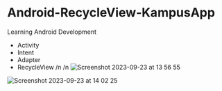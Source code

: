 # Android-RecycleView-KampusApp
Learning Android Development

- Activity
- Intent
- Adapter
- RecycleView
/n
/n
![Screenshot 2023-09-23 at 13 56 55](https://github.com/ndridm2/Android-RecycleView-KampusApp/assets/64353589/9a5fb62c-6047-4da5-8479-a84965535065)

![Screenshot 2023-09-23 at 14 02 25](https://github.com/ndridm2/Android-RecycleView-KampusApp/assets/64353589/656857b4-680f-4e57-9273-164be028687d)
